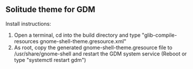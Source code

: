 ## Solitude theme for GDM

Install instructions: 
1. Open a terminal, cd into the build directory and type "glib-compile-resources gnome-shell-theme.gresource.xml"
2. As root, copy the generated gnome-shell-theme.gresource file to /usr/share/gnome-shell and restart the GDM system service (Reboot or type "systemctl restart gdm")

